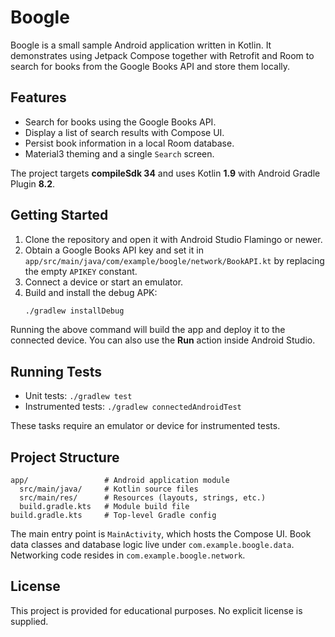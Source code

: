 # Boogle

Boogle is a small sample Android application written in Kotlin. It demonstrates using
Jetpack Compose together with Retrofit and Room to search for books from the Google
Books API and store them locally.

## Features

- Search for books using the Google Books API.
- Display a list of search results with Compose UI.
- Persist book information in a local Room database.
- Material3 theming and a single `Search` screen.

The project targets **compileSdk 34** and uses Kotlin **1.9** with Android Gradle
Plugin **8.2**.

## Getting Started

1. Clone the repository and open it with Android Studio Flamingo or newer.
2. Obtain a Google Books API key and set it in
   `app/src/main/java/com/example/boogle/network/BookAPI.kt` by replacing the
   empty `APIKEY` constant.
3. Connect a device or start an emulator.
4. Build and install the debug APK:
   ```bash
   ./gradlew installDebug
   ```

Running the above command will build the app and deploy it to the connected device.
You can also use the **Run** action inside Android Studio.

## Running Tests

- Unit tests: `./gradlew test`
- Instrumented tests: `./gradlew connectedAndroidTest`

These tasks require an emulator or device for instrumented tests.

## Project Structure

```
app/                 # Android application module
  src/main/java/     # Kotlin source files
  src/main/res/      # Resources (layouts, strings, etc.)
  build.gradle.kts   # Module build file
build.gradle.kts     # Top-level Gradle config
```

The main entry point is `MainActivity`, which hosts the Compose UI.
Book data classes and database logic live under `com.example.boogle.data`.
Networking code resides in `com.example.boogle.network`.

## License

This project is provided for educational purposes. No explicit license is supplied.
